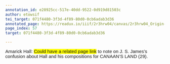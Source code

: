 ```yaml
---
annotation_id: e28925cc-517e-40dd-9522-0d919d81503c
author: etowsif
tei_target: 071f4480-3f3d-4f89-80d0-0cb6adab3d36
annotated_page: https://readux.io/iiif/2r3hrw04/canvas/2r3hrw04_Origin-1911-a-0058.tif
page_index: 57
target: 071f4480-3f3d-4f89-80d0-0cb6adab3d36

---
```

<p><span id="docs-internal-guid-6159af54-7fff-e7cf-1aea-7efb1a07ca4f"><span style="font-size: 11pt; font-family: Arial; background-color: transparent; font-variant-numeric: normal; font-variant-east-asian: normal; vertical-align: baseline; white-space: pre-wrap;">Amarick Hall: </span><span style="font-size: 11pt; font-family: Arial; background-color: #ffff00; font-variant-numeric: normal; font-variant-east-asian: normal; vertical-align: baseline; white-space: pre-wrap;">Could have a related page link</span><span style="font-size: 11pt; font-family: Arial; background-color: transparent; font-variant-numeric: normal; font-variant-east-asian: normal; vertical-align: baseline; white-space: pre-wrap;"> to note on J. S. James&rsquo;s confusion about Hall and his compositions for CANAAN&rsquo;S LAND (29).</span></span></p>